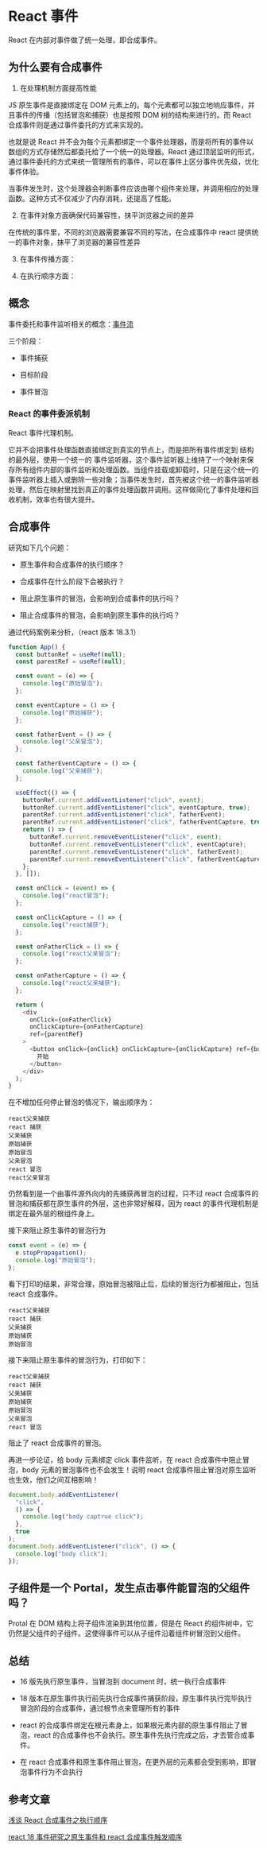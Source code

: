 # React 事件

React 在内部对事件做了统一处理，即合成事件。

## 为什么要有合成事件

1. 在处理机制方面提高性能

JS 原生事件是直接绑定在 DOM 元素上的。每个元素都可以独立地响应事件，并且事件的传播（包括冒泡和捕获）也是按照 DOM 树的结构来进行的。而 React 合成事件则是通过事件委托的方式来实现的。

也就是说 React 并不会为每个元素都绑定一个事件处理器，而是将所有的事件以数组的方式存储然后都委托给了一个统一的处理器。React 通过顶层监听的形式，通过事件委托的方式来统一管理所有的事件，可以在事件上区分事件优先级，优化事件体验。

当事件发生时，这个处理器会判断事件应该由哪个组件来处理，并调用相应的处理函数。这种方式不仅减少了内存消耗，还提高了性能。

2. 在事件对象方面确保代码兼容性，抹平浏览器之间的差异

在传统的事件里，不同的浏览器需要兼容不同的写法，在合成事件中 react 提供统一的事件对象，抹平了浏览器的兼容性差异

3. 在事件传播方面：

4. 在执行顺序方面：

## 概念

事件委托和事件监听相关的概念：[事件流](../JavaScript/event.md)

三个阶段：

- 事件捕获

- 目标阶段

- 事件冒泡

### React 的事件委派机制

React 事件代理机制。

它并不会把事件处理函数直接绑定到真实的节点上，而是把所有事件绑定到 结构的最外层，使用一个统一的 事件监听器，这个事件监听器上维持了一个映射来保存所有组件内部的事件监听和处理函数。当组件挂载或卸载时，只是在这个统一的事件监听器上插入或删除一些对象；当事件发生时，首先被这个统一的事件监听器处理，然后在映射里找到真正的事件处理函数并调用。这样做简化了事件处理和回收机制，效率也有很大提升。

## 合成事件

研究如下几个问题：

- 原生事件和合成事件的执行顺序？

- 合成事件在什么阶段下会被执行？

- 阻止原生事件的冒泡，会影响到合成事件的执行吗？

- 阻止合成事件的冒泡，会影响到原生事件的执行吗？

通过代码案例来分析，（react 版本 18.3.1）

```js
function App() {
  const buttonRef = useRef(null);
  const parentRef = useRef(null);

  const event = (e) => {
    console.log("原始冒泡");
  };

  const eventCapture = () => {
    console.log("原始捕获");
  };

  const fatherEvent = () => {
    console.log("父亲冒泡");
  };

  const fatherEventCapture = () => {
    console.log("父亲捕获");
  };

  useEffect(() => {
    buttonRef.current.addEventListener("click", event);
    buttonRef.current.addEventListener("click", eventCapture, true);
    parentRef.current.addEventListener("click", fatherEvent);
    parentRef.current.addEventListener("click", fatherEventCapture, true);
    return () => {
      buttonRef.current.removeEventListener("click", event);
      buttonRef.current.removeEventListener("click", eventCapture);
      parentRef.current.removeEventListener("click", fatherEvent);
      parentRef.current.removeEventListener("click", fatherEventCapture);
    };
  }, []);

  const onClick = (event) => {
    console.log("react冒泡");
  };

  const onClickCapture = () => {
    console.log("react捕获");
  };

  const onFatherClick = () => {
    console.log("react父亲冒泡");
  };

  const onFatherCapture = () => {
    console.log("react父亲捕获");
  };

  return (
    <div
      onClick={onFatherClick}
      onClickCapture={onFatherCapture}
      ref={parentRef}
    >
      <button onClick={onClick} onClickCapture={onClickCapture} ref={buttonRef}>
        开始
      </button>
    </div>
  );
}
```

在不增加任何停止冒泡的情况下，输出顺序为：

```
react父亲捕获
react 捕获
父亲捕获
原始捕获
原始冒泡
父亲冒泡
react 冒泡
react父亲冒泡
```

仍然看到是一个由事件源外向内的先捕获再冒泡的过程，只不过 react 合成事件的冒泡和捕获都在原生事件的外层，这也非常好解释，因为 react 的事件代理机制是绑定在最外层的根组件身上。

接下来阻止原生事件的冒泡行为

```js
const event = (e) => {
  e.stopPropagation();
  console.log("原始冒泡");
};
```

看下打印的结果，非常合理，原始冒泡被阻止后，后续的冒泡行为都被阻止，包括 react 合成事件。

```
react父亲捕获
react 捕获
父亲捕获
原始捕获
原始冒泡
```

接下来阻止原生事件的冒泡行为，打印如下：

```
react父亲捕获
react 捕获
父亲捕获
原始捕获
原始冒泡
父亲冒泡
react 冒泡
```

阻止了 react 合成事件的冒泡。

再进一步论证，给 body 元素绑定 click 事件监听，在 react 合成事件中阻止冒泡，body 元素的冒泡事件也不会发生！说明 react 合成事件阻止冒泡对原生监听也生效，他们之间互相影响！

```js
document.body.addEventListener(
  "click",
  () => {
    console.log("body captrue click");
  },
  true
);
document.body.addEventListener("click", () => {
  console.log("body click");
});
```

## 子组件是一个 Portal，发生点击事件能冒泡的父组件吗？

Protal 在 DOM 结构上将子组件渲染到其他位置，但是在 React 的组件树中，它仍然是父组件的子组件。这使得事件可以从子组件沿着组件树冒泡到父组件。

## 总结

- 16 版先执行原生事件，当冒泡到 document 时，统一执行合成事件

- 18 版本在原生事件执行前先执行合成事件捕获阶段，原生事件执行完毕执行冒泡阶段的合成事件，通过根节点来管理所有的事件

- react 的合成事件绑定在根元素身上，如果根元素内部的原生事件阻止了冒泡，react 的合成事件也不会执行。原生事件先执行完成之后，才去管合成事件。

- 在 react 合成事件和原生事件阻止冒泡，在更外层的元素都会受到影响，即冒泡事件行为不会执行

## 参考文章

[浅谈 React 合成事件之执行顺序](https://juejin.cn/post/7121262292737458213)

[react 18 事件研究之原生事件和 react 合成事件触发顺序](https://juejin.cn/post/7336287879332413491)
